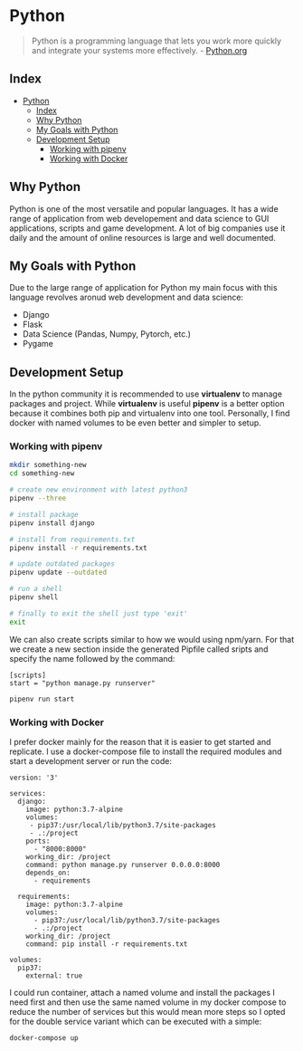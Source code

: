 # Python

> Python is a programming language that lets you work more quickly and
> integrate your systems more effectively. - [Python.org](https://www.python.org)

## Index

- [Python](#python)
  - [Index](#index)
  - [Why Python](#why-python)
  - [My Goals with Python](#my-goals-with-python)
  - [Development Setup](#development-setup)
    - [Working with pipenv](#working-with-pipenv)
    - [Working with Docker](#working-with-docker)

## Why Python

Python is one of the most versatile and popular languages. It has a wide range
of application from web developement and data science to GUI applications,
scripts and game development. A lot of big companies use it daily and the
amount of online resources is large and well documented.

## My Goals with Python

Due to the large range of application for Python my main focus with this
language revolves aronud web development and data science:

- Django
- Flask
- Data Science (Pandas, Numpy, Pytorch, etc.)
- Pygame

## Development Setup

In the python community it is recommended to use **virtualenv** to manage
packages and project. While **virtualenv** is useful **pipenv** is a better
option because it combines both pip and virtualenv into one tool. Personally,
I find docker with named volumes to be even better and simpler to setup.

### Working with pipenv

``` bash
mkdir something-new
cd something-new

# create new environment with latest python3
pipenv --three

# install package
pipenv install django

# install from requirements.txt
pipenv install -r requirements.txt

# update outdated packages
pipenv update --outdated

# run a shell
pipenv shell

# finally to exit the shell just type 'exit'
exit
```

We can also create scripts similar to how we would using npm/yarn.
For that we create a new section inside the generated Pipfile called sripts
and specify the name followed by the command:

```Pipfile
[scripts]
start = "python manage.py runserver"
```

```bash
pipenv run start
```

### Working with Docker

I prefer docker mainly for the reason that it is easier to get started and
replicate. I use a docker-compose file to install the required modules and start
a development server or run the code:

```docker
version: '3'

services:
  django:
    image: python:3.7-alpine
    volumes:
     - pip37:/usr/local/lib/python3.7/site-packages
     - .:/project
    ports:
      - "8000:8000"
    working_dir: /project
    command: python manage.py runserver 0.0.0.0:8000
    depends_on:
      - requirements

  requirements:
    image: python:3.7-alpine
    volumes:
      - pip37:/usr/local/lib/python3.7/site-packages
      - .:/project
    working_dir: /project
    command: pip install -r requirements.txt

volumes:
  pip37:
    external: true
```

I could run container, attach a named volume and install the packages I need
first and then use the same named volume in my docker compose to reduce the
number of services but this would mean more steps so I opted for the double
service variant which can be executed with a simple:

```bash
docker-compose up
```
